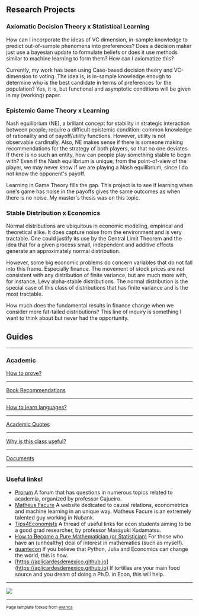 ## Research Projects

### Axiomatic Decision Theory x Statistical Learning

How can I incorporate the ideas of VC dimension, in-sample knowledge to predict out-of-sample phenomena into preferences? Does a decision maker just use a bayesian update to formulate beliefs or does it use methods similar to machine learning to form them? How can I axiomatize this? 

Currently, my work has been using Case-based decision theory and VC-dimension to voting. The idea is, is in-sample knowledge enough to determine who is the best candidate in terms of preferences for the population? Yes, it is, but functional and asymptotic conditions will be given in my (working) paper.

### Epistemic Game Theory x Learning

Nash equilibrium (NE), a briliant concept for stability in strategic interaction between people, require a difficult epistemic condition: common knowledge of rationality and of payoff/utility functions. However, utility is not observable cardinally. Also, NE makes sense if there is someone making recommendations for the strategy of both players, so that no one deviates. If there is no such an entity, how can people play something stable to begin with? Even if the Nash equilibrium is unique, from the point-of-view of the player, we may never know if we are playing a Nash equilibrium, since I do not know the opponent's payoff.

Learning in Game Theory fills the gap. This project is to see if learning when one's game has noise in the payoffs gives the same outcomes as when there is no noise. My master's thesis was on this topic.

### Stable Distribution x Economics

Normal distributions are ubiquitous in economic modeling, empirical and theoretical alike. It does capture noise from the environment and is very tractable. One could justify its use by the Central Limit Theorem and the idea that for a given process small, independent and additive effects generate an approximately normal distribution.

However, some big economic problems do concern variables that do not fall into this frame. Especially finance. The movement of stock prices are not consistent with any distribution of finite variance, but are much more with, for instance, Lévy alpha-stable distributions. The normal distribution is the special case of this class of distributions that has finite variance and is the most tractable. 

How much does the fundamental results in finance change when we consider more fat-tailed distributions? This line of inquiry is something I want to think about but never had the opportunity.



## Guides

---

### Academic

[How to prove?](/proving1.md)

---
[Book Recommendations](/recommendations.md)

---
[How to learn languages?](/languages.md)

---
[Academic Quotes](/quotes.md)

---
[Why is this class useful?](/useful.md)


---
[Documents](/Documents.md)


---

### Useful links!

- [Prorum](https://prorum.com) A forum that has questions in numerous topics related to academia, organized by professor Cajueiro.
- [Matheus Facure](https://matheusfacure.github.io) A website dedicated to causal relations, econometrics and machine learning in an unique way. Matheus Facure is an extremely talented guy working in Nubank.
- [Tips4Economists](https://sites.google.com/site/mkudamatsu/tips4economists) A thread of useful links for econ students aiming to be a good grad researcher, by professor Masayuki Kudamatsu.
- [How to Become a Pure Mathematician (or Statistician)](http://hbpms.blogspot.com) For those who have an (unhealthy) deal of interest in mathematics (such as myself).
- [quantecon](https://quantecon.org) If you believe that Python, Julia and Economics can change the world, this is how.
- [https://aplicardesdemexico.github.io](https://aplicardesdemexico.github.io) If tortillas are your main food source and you dream of doing a Ph.D. in Econ, this will help.

---

<img src="images/dummy_thumbnail.jpg?raw=true"/>


---
<p style="font-size:11px">Page template forked from <a href="https://github.com/evanca/quick-portfolio">evanca</a></p>
<!-- Remove above link if you don't want to attibute -->

